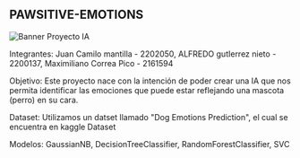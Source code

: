 ## PAWSITIVE-EMOTIONS

![Banner Proyecto IA](https://github.com/Maxito06/Proyecto_Final_IA/assets/117324114/7439d90f-a8ca-45a2-9d4e-8cbf3b996766)



Integrantes: Juan Camilo mantilla - 2202050, ALFREDO gutIerrez nieto - 2200137, Maximiliano Correa Pico - 2161594


Objetivo: Este proyecto nace con la intención de poder crear una IA que nos permita identificar las emociones que puede estar reflejando una mascota (perro) en su cara. 


Dataset: Utilizamos un datset llamado "Dog Emotions Prediction", el cual se encuentra en kaggle Dataset


Modelos: GaussianNB, DecisionTreeClassifier, RandomForestClassifier, SVC
